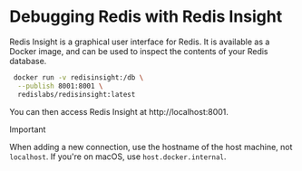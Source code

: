 # Debugging Redis with Redis Insight

Redis Insight is a graphical user interface for Redis. It is available as a
Docker image, and can be used to inspect the contents of your Redis database.

```bash
 docker run -v redisinsight:/db \
  --publish 8001:8001 \
  redislabs/redisinsight:latest
```

You can then access Redis Insight at http://localhost:8001.

> [!IMPORTANT]
> When adding a new connection, use the hostname of the host machine, not
> `localhost`.
> If you're on macOS, use `host.docker.internal`.
